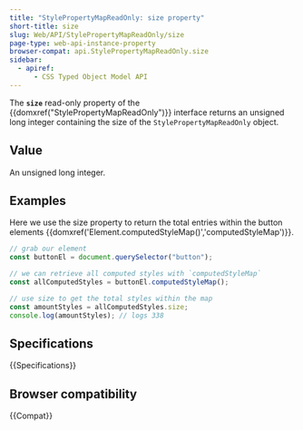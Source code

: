 ```yaml
---
title: "StylePropertyMapReadOnly: size property"
short-title: size
slug: Web/API/StylePropertyMapReadOnly/size
page-type: web-api-instance-property
browser-compat: api.StylePropertyMapReadOnly.size
sidebar:
  - apiref:
      - CSS Typed Object Model API
---
```


The **`size`** read-only property of the
{{domxref("StylePropertyMapReadOnly")}} interface returns an unsigned long integer
containing the size of the `StylePropertyMapReadOnly` object.

## Value

An unsigned long integer.

## Examples

Here we use the size property to return the total entries within the button elements
{{domxref('Element.computedStyleMap()','computedStyleMap')}}.

```js
// grab our element
const buttonEl = document.querySelector("button");

// we can retrieve all computed styles with `computedStyleMap`
const allComputedStyles = buttonEl.computedStyleMap();

// use size to get the total styles within the map
const amountStyles = allComputedStyles.size;
console.log(amountStyles); // logs 338
```

## Specifications

{{Specifications}}

## Browser compatibility

{{Compat}}
